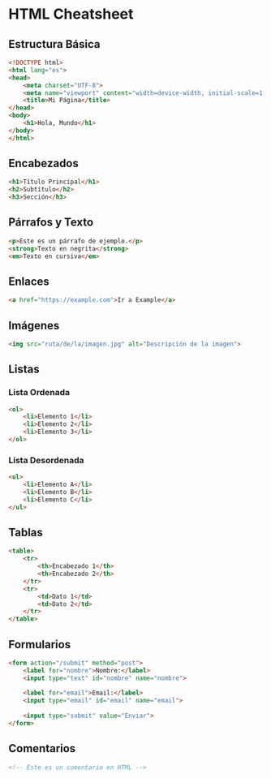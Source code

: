 
# HTML Cheatsheet

## Estructura Básica
```html
<!DOCTYPE html>
<html lang="es">
<head>
    <meta charset="UTF-8">
    <meta name="viewport" content="width=device-width, initial-scale=1.0">
    <title>Mi Página</title>
</head>
<body>
    <h1>Hola, Mundo</h1>
</body>
</html>
```

## Encabezados
```html
<h1>Título Principal</h1>
<h2>Subtítulo</h2>
<h3>Sección</h3>
```

## Párrafos y Texto
```html
<p>Este es un párrafo de ejemplo.</p>
<strong>Texto en negrita</strong>
<em>Texto en cursiva</em>
```

## Enlaces
```html
<a href="https://example.com">Ir a Example</a>
```

## Imágenes
```html
<img src="ruta/de/la/imagen.jpg" alt="Descripción de la imagen">
```

## Listas
### Lista Ordenada
```html
<ol>
    <li>Elemento 1</li>
    <li>Elemento 2</li>
    <li>Elemento 3</li>
</ol>
```

### Lista Desordenada
```html
<ul>
    <li>Elemento A</li>
    <li>Elemento B</li>
    <li>Elemento C</li>
</ul>
```

## Tablas
```html
<table>
    <tr>
        <th>Encabezado 1</th>
        <th>Encabezado 2</th>
    </tr>
    <tr>
        <td>Dato 1</td>
        <td>Dato 2</td>
    </tr>
</table>
```

## Formularios
```html
<form action="/submit" method="post">
    <label for="nombre">Nombre:</label>
    <input type="text" id="nombre" name="nombre">
    
    <label for="email">Email:</label>
    <input type="email" id="email" name="email">
    
    <input type="submit" value="Enviar">
</form>
```

## Comentarios
```html
<!-- Este es un comentario en HTML -->
```
